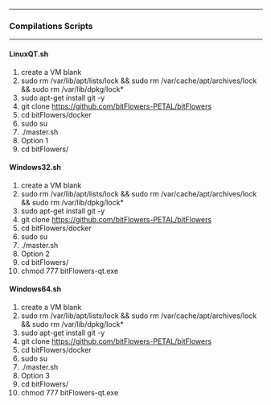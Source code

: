 -----------------
### **Compilations Scripts**
-----------------

#### LinuxQT.sh

1. create a VM blank
2. sudo rm /var/lib/apt/lists/lock && sudo rm /var/cache/apt/archives/lock && sudo rm /var/lib/dpkg/lock*
3. sudo apt-get install git -y
4. git clone https://github.com/bitFlowers-PETAL/bitFlowers
5. cd bitFlowers/docker 
6. sudo su
7. ./master.sh
8. Option 1
9. cd bitFlowers/

#### Windows32.sh

1. create a VM blank
2. sudo rm /var/lib/apt/lists/lock && sudo rm /var/cache/apt/archives/lock && sudo rm /var/lib/dpkg/lock*
3. sudo apt-get install git -y
4. git clone https://github.com/bitFlowers-PETAL/bitFlowers
5. cd bitFlowers/docker 
6. sudo su
7. ./master.sh
8. Option 2
9. cd bitFlowers/
10. chmod 777 bitFlowers-qt.exe

#### Windows64.sh

1. create a VM blank
2. sudo rm /var/lib/apt/lists/lock && sudo rm /var/cache/apt/archives/lock && sudo rm /var/lib/dpkg/lock*
3. sudo apt-get install git -y
4. git clone https://github.com/bitFlowers-PETAL/bitFlowers
5. cd bitFlowers/docker 
6. sudo su
7. ./master.sh
8. Option 3
9. cd bitFlowers/
10. chmod 777 bitFlowers-qt.exe

